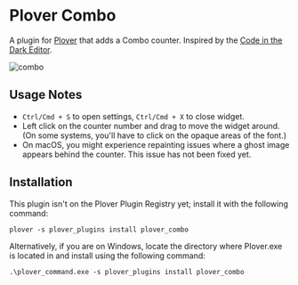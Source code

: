 # Plover Combo

A plugin for [Plover](https://github.com/openstenoproject/plover) that adds a Combo counter. Inspired by the [Code in the Dark Editor](https://github.com/codeinthedark/editor).

![combo](https://user-images.githubusercontent.com/30435273/131253406-878f1d0b-6f83-4d31-8f2b-b919f5f9424a.gif)

## Usage Notes

- `Ctrl/Cmd + S` to open settings, `Ctrl/Cmd + X` to close widget. 
- Left click on the counter number and drag to move the widget around. (On some systems, you'll have to click on the opaque areas of the font.)
- On macOS, you might experience repainting issues where a ghost image appears behind the counter. This issue has not been fixed yet.

## Installation

This plugin isn't on the Plover Plugin Registry yet; install it with the following command:

```
plover -s plover_plugins install plover_combo
```

Alternatively, if you are on Windows, locate the directory where Plover.exe is located in and install using the following command:

```
.\plover_command.exe -s plover_plugins install plover_combo
```